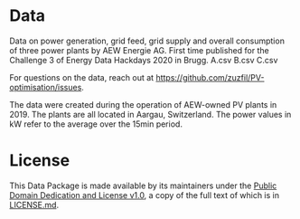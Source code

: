 # Data
Data on power generation, grid feed, grid supply and overall consumption of three power plants by AEW Energie AG. First time published for the Challenge 3 of Energy Data Hackdays 2020 in Brugg.
A.csv
B.csv
C.csv

For questions on the data, reach out at https://github.com/zuzfil/PV-optimisation/issues.

The data were created during the operation of AEW-owned PV plants in 2019. The plants are all located in Aargau, Switzerland. The power values in kW refer to the average over the 15min period.

# License

This Data Package is made available by its maintainers under the [Public Domain Dedication and License v1.0](http://www.opendatacommons.org/licenses/pddl/1.0/), a copy of the full text of which is in [LICENSE.md](LICENSE.md).
